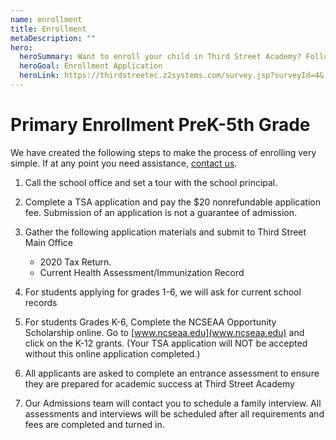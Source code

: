 ```yaml
---
name: enrollment
title: Enrollment
metaDescription: ""
hero:
  heroSummary: Want to enroll your child in Third Street Academy? Follow these steps.
  heroGoal: Enrollment Application
  heroLink: https://thirdstreetec.z2systems.com/survey.jsp?surveyId=4&
---
```

# Primary Enrollment PreK-5th Grade

We have created the following steps to make the process of enrolling very simple. If at any point you need assistance, [contact us](mailto:bethh@thirdstreetec.org).

1. Call the school office and set a tour with the school principal.
2. Complete a TSA application and pay the $20 nonrefundable application fee. Submission of an application is not a guarantee of admission.
3. Gather the following application materials and submit to Third Street Main Office

   * 2020 Tax Return. 
   * Current Health Assessment/Immunization Record
4. For students applying for grades 1-6, we will ask for current school records
5. For students Grades K-6, Complete the NCSEAA Opportunity Scholarship online. Go to [www.ncseaa.edu](www.ncseaa.edu) and click on the K-12 grants. (Your TSA application will NOT be accepted without this online application completed.)
6. All applicants are asked to complete an entrance assessment to ensure they are prepared for academic success at Third Street Academy
7. Our Admissions team will contact you to schedule a family interview. All assessments and interviews will be scheduled after all requirements and fees are completed and turned in.